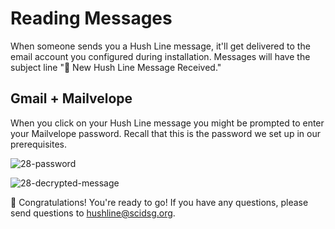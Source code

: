 # Reading Messages

When someone sends you a Hush Line message, it'll get delivered to the email account you configured during installation. Messages will have the subject line "🤫 New Hush Line Message Received."

## Gmail + Mailvelope

When you click on your Hush Line message you might be prompted to enter your Mailvelope password. Recall that this is the password we set up in our prerequisites.

![28-password](https://github.com/scidsg/project-info/assets/28545431/3e24799b-8112-494f-9e86-5e2a02ac9b4f)

![28-decrypted-message](https://github.com/scidsg/project-info/assets/28545431/d4df1049-1672-46cd-99e2-9693d4ea43b2)

🎉 Congratulations! You're ready to go! If you have any questions, please send questions to hushline@scidsg.org.